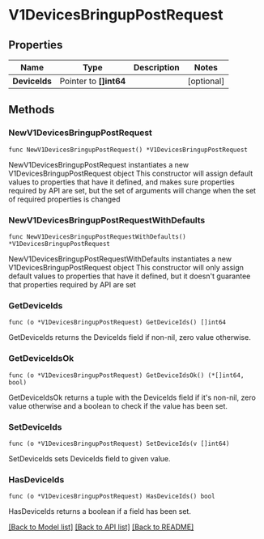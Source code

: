 # V1DevicesBringupPostRequest

## Properties

Name | Type | Description | Notes
------------ | ------------- | ------------- | -------------
**DeviceIds** | Pointer to **[]int64** |  | [optional] 

## Methods

### NewV1DevicesBringupPostRequest

`func NewV1DevicesBringupPostRequest() *V1DevicesBringupPostRequest`

NewV1DevicesBringupPostRequest instantiates a new V1DevicesBringupPostRequest object
This constructor will assign default values to properties that have it defined,
and makes sure properties required by API are set, but the set of arguments
will change when the set of required properties is changed

### NewV1DevicesBringupPostRequestWithDefaults

`func NewV1DevicesBringupPostRequestWithDefaults() *V1DevicesBringupPostRequest`

NewV1DevicesBringupPostRequestWithDefaults instantiates a new V1DevicesBringupPostRequest object
This constructor will only assign default values to properties that have it defined,
but it doesn't guarantee that properties required by API are set

### GetDeviceIds

`func (o *V1DevicesBringupPostRequest) GetDeviceIds() []int64`

GetDeviceIds returns the DeviceIds field if non-nil, zero value otherwise.

### GetDeviceIdsOk

`func (o *V1DevicesBringupPostRequest) GetDeviceIdsOk() (*[]int64, bool)`

GetDeviceIdsOk returns a tuple with the DeviceIds field if it's non-nil, zero value otherwise
and a boolean to check if the value has been set.

### SetDeviceIds

`func (o *V1DevicesBringupPostRequest) SetDeviceIds(v []int64)`

SetDeviceIds sets DeviceIds field to given value.

### HasDeviceIds

`func (o *V1DevicesBringupPostRequest) HasDeviceIds() bool`

HasDeviceIds returns a boolean if a field has been set.


[[Back to Model list]](../README.md#documentation-for-models) [[Back to API list]](../README.md#documentation-for-api-endpoints) [[Back to README]](../README.md)


